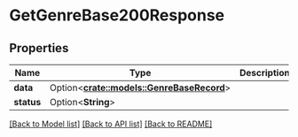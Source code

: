# GetGenreBase200Response

## Properties

Name | Type | Description | Notes
------------ | ------------- | ------------- | -------------
**data** | Option<[**crate::models::GenreBaseRecord**](GenreBaseRecord.md)> |  | [optional]
**status** | Option<**String**> |  | [optional]

[[Back to Model list]](../README.md#documentation-for-models) [[Back to API list]](../README.md#documentation-for-api-endpoints) [[Back to README]](../README.md)


